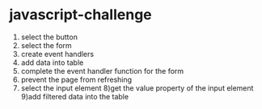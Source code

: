 # javascript-challenge

  1) select the button
  2) select the form
  3) create event handlers
  4) add data into table
  5) complete the event handler function for the form
  6) prevent the page from refreshing
  7) select the input element
  8)get the value property of the input element
  9)add filtered data into the table

